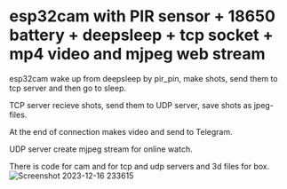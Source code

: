 # esp32cam with PIR sensor + 18650 battery + deepsleep + tcp socket + mp4 video and mjpeg web stream
esp32cam wake up from deepsleep by pir_pin, make shots, send them to tcp server and then go to sleep.

TCP server recieve shots, send them to UDP server, save shots as jpeg-files.

At the end of connection makes video and send to Telegram.

UDP server create mjpeg stream for online watch.

There is code for cam and for tcp and udp servers and 3d files for box.
![Screenshot 2023-12-16 233615](https://github.com/14types/esp32cam-pir-18650-deepsleep-tcp-socket/assets/34601503/40d68ae6-db9c-4456-a323-eca75d13091d)
